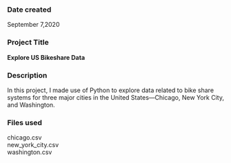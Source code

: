 ### Date created
September 7,2020

### Project Title
**Explore US Bikeshare Data**

### Description
In this project, I made use of Python to explore data related to bike share systems for three major cities in the United States—Chicago, New York City, and Washington.

### Files used
chicago.csv \
new_york_city.csv \
washington.csv
